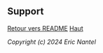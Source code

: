 
## Support <a name="top"></a>

[Retour vers README](/docs/README.md)
[Haut](#top)

*Copyright (c) 2024 Eric Nantel*